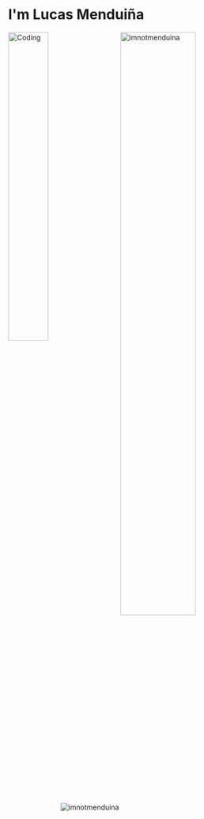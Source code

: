 <h1 align="left">I'm Lucas Menduiña</h1>

<div align="left">
<p>
<img align="left" width="40%" alt="Coding" width="400" src="https://media2.giphy.com/media/l41JU9pUyosHzWyuQ/giphy.gif?cid=ecf05e470bjav7ro4n4hwjfotu0s81adhgxmshq5avzyb48f&ep=v1_gifs_search&rid=giphy.gif&ct=g">	
</p>
  
<p><img align="right" width="55%" src="https://github-readme-streak-stats.herokuapp.com/?user=imnotmenduina&theme=highcontrast" alt="imnotmenduina" />
</p>

<p><img  align="right" src="https://github-readme-stats.vercel.app/api/top-langs?username=imnotmenduina&show_icons=true&theme=highcontrast&locale=en&layout=compact" alt="imnotmenduina" />
</p>

</div>
